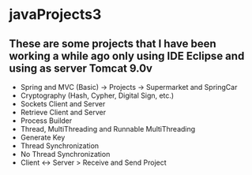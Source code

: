 # javaProjects3

## These are some projects that I have been working a while ago only using IDE Eclipse and using as server Tomcat 9.0v

- Spring and MVC (Basic) -> Projects -> Supermarket and SpringCar
- Cryptography (Hash, Cypher, Digital Sign, etc.)
- Sockets Client and Server
- Retrieve Client and Server
- Process Builder
- Thread, MultiThreading and Runnable MultiThreading
- Generate Key
- Thread Synchronization
- No Thread Synchronization
- Client <-> Server > Receive and Send Project
